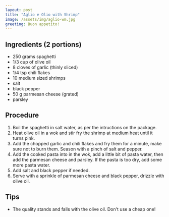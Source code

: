 ```yaml
---
layout: post
title: "Aglio e Olio with Shrimp"
image: /assets/img/aglio-wm.jpg
greeting: Buon appetito!
---
```


## Ingredients (2 portions)

 - 250 grams spaghetti
 - 1/3 cup of olive oil
 - 8 cloves of garlic (thinly sliced)
 - 1/4 tsp chili flakes
 - 10 medium sized shrimps
 - salt
 - black pepper
 - 50 g parmesan cheese (grated)
 - parsley
 
## Procedure

1. Boil the spaghetti in salt water, as per the intructions on the package.
1. Heat olive oil in a wok and stir fry the shrimp at medium heat until it turns pink.
1. Add the chopped garlic and chili flakes and fry them for a minute, make sure not to burn them. Season with a pinch of salt and pepper.
1. Add the cooked pasta into in the wok, add a little bit of pasta water, then add the parmesan cheese and parsley. If the pasta is too dry, add some more pasta water.
1. Add salt and black pepper if needed.
1. Serve with a sprinkle of parmesan cheese and black pepper, drizzle with olive oil.

## Tips

 - The quality stands and falls with the olive oil. Don't use a cheap one!
